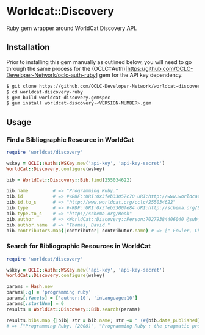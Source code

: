# Worldcat::Discovery

Ruby gem wrapper around WorldCat Discovery API. 

## Installation

Prior to installing this gem manually as outlined below, you will need to go through the same 
process for the (OCLC::Auth)[https://github.com/OCLC-Developer-Network/oclc-auth-ruby] gem for the API key dependency.

```bash
$ git clone https://github.com/OCLC-Developer-Network/worldcat-discovery-ruby.git
$ cd worldcat-discovery-ruby
$ gem build worldcat-discovery.gemspec
$ gem install worldcat-discovery-<VERSION-NUMBER>.gem
```

## Usage

### Find a Bibliographic Resource in WorldCat

```ruby
require 'worldcat/discovery'

wskey = OCLC::Auth::WSKey.new('api-key', 'api-key-secret')
WorldCat::Discovery.configure(wskey)

bib = WorldCat::Discovery::Bib.find(255034622)

bib.name         # => "Programming Ruby."
bib.id           # => #<RDF::URI:0x3feb33057c70 URI:http://www.worldcat.org/oclc/255034622>
bib.id.to_s      # => "http://www.worldcat.org/oclc/255034622"
bib.type         # => #<RDF::URI:0x3feb3300fe84 URI:http://schema.org/Book>
bib.type.to_s    # => "http://schema.org/Book" 
bib.author       # => <WorldCat::Discovery::Person:70279384406040 @subject: http://viaf.org/viaf/107579098> 
bib.author.name  # => "Thomas, David."
bib.contributors.map{|contributor| contributor.name} # => [" Fowler, Chad.", "Hunt, Andrew."]
```

### Search for Bibliographic Resources in WorldCat

```ruby
require 'worldcat/discovery'

wskey = OCLC::Auth::WSKey.new('api-key', 'api-key-secret')
WorldCat::Discovery.configure(wskey)

params = Hash.new
params[:q] = 'programming ruby'
params[:facets] = ['author:10', 'inLanguage:10']
params[:startNum] = 0
results = WorldCat::Discovery::Bib.search(params)

results.bibs.map {|bib| str = bib.name; str += " (#{bib.date_published})" if bib.date_published; str}
# => ["Programming Ruby. (2008)", "Programming Ruby : the pragmatic programmers' guide (2005)", "The Ruby programming language (2008)", ... ]
```